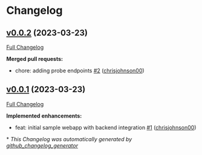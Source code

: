# Changelog

## [v0.0.2](https://github.com/chrisjohnson00/python-webapp-sample/tree/v0.0.2) (2023-03-23)

[Full Changelog](https://github.com/chrisjohnson00/python-webapp-sample/compare/v0.0.1...v0.0.2)

**Merged pull requests:**

- chore: adding probe endpoints [\#2](https://github.com/chrisjohnson00/python-webapp-sample/pull/2) ([chrisjohnson00](https://github.com/chrisjohnson00))

## [v0.0.1](https://github.com/chrisjohnson00/python-webapp-sample/tree/v0.0.1) (2023-03-23)

[Full Changelog](https://github.com/chrisjohnson00/python-webapp-sample/compare/45b74386dc0145ca9feda81d1fc99cbec894ebe0...v0.0.1)

**Implemented enhancements:**

- feat: initial sample webapp with backend integration [\#1](https://github.com/chrisjohnson00/python-webapp-sample/pull/1) ([chrisjohnson00](https://github.com/chrisjohnson00))



\* *This Changelog was automatically generated by [github_changelog_generator](https://github.com/github-changelog-generator/github-changelog-generator)*
